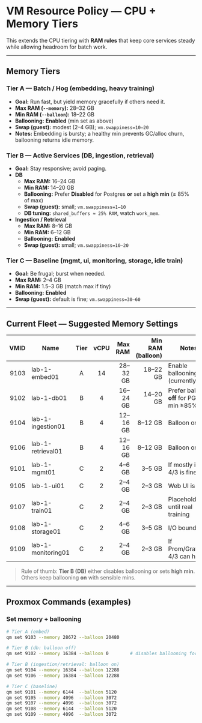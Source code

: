 # VM Resource Policy — CPU + **Memory** Tiers

This extends the CPU tiering with **RAM rules** that keep core services steady while allowing headroom for batch work.

---

## Memory Tiers

### **Tier A — Batch / Hog (embedding, heavy training)**
- **Goal:** Run fast, but yield memory gracefully if others need it.
- **Max RAM (`--memory`):** 28–32 GB
- **Min RAM (`--balloon`):** 18–22 GB
- **Ballooning:** **Enabled** (min set as above)
- **Swap (guest):** modest (2–4 GB); `vm.swappiness=10–20`
- **Notes:** Embedding is bursty; a healthy min prevents GC/alloc churn, ballooning returns idle memory.

### **Tier B — Active Services (DB, ingestion, retrieval)**
- **Goal:** Stay responsive; avoid paging.
- **DB**
  - **Max RAM:** 16–24 GB
  - **Min RAM:** 14–20 GB
  - **Ballooning:** Prefer **Disabled** for Postgres **or** set a **high min** (≥ 85% of max)
  - **Swap (guest):** small; `vm.swappiness=1–10`
  - **DB tuning:** `shared_buffers ≈ 25% RAM`, watch `work_mem`.
- **Ingestion / Retrieval**
  - **Max RAM:** 8–16 GB
  - **Min RAM:** 6–12 GB
  - **Ballooning:** **Enabled**
  - **Swap (guest):** small; `vm.swappiness=10–20`

### **Tier C — Baseline (mgmt, ui, monitoring, storage, idle train)**
- **Goal:** Be frugal; burst when needed.
- **Max RAM:** 2–4 GB
- **Min RAM:** 1.5–3 GB (match max if tiny)
- **Ballooning:** **Enabled**
- **Swap (guest):** default is fine; `vm.swappiness=30–60`

---

## Current Fleet — Suggested Memory Settings

| VMID | Name                   | Tier | vCPU | **Max RAM** | **Min RAM (balloon)** | Notes |
|-----:|------------------------|:----:|:----:|------------:|----------------------:|------|
| 9103 | lab-1-embed01          |  A   | 14   | 28–32 GB    | 18–22 GB              | Enable ballooning (currently 0) |
| 9102 | lab-1-db01             |  B   | 4    | 16–24 GB    | 14–20 GB              | Prefer balloon **off** for PG, or min ≥85% |
| 9104 | lab-1-ingestion01      |  B   | 4    | 12–16 GB    | 8–12 GB               | Balloon on |
| 9106 | lab-1-retrieval01      |  B   | 4    | 12–16 GB    | 8–12 GB               | Balloon on |
| 9101 | lab-1-mgmt01           |  C   | 2    | 4–6 GB      | 3–5 GB                | If mostly idle, 4/3 is fine |
| 9105 | lab-1-ui01             |  C   | 2    | 2–4 GB      | 2–3 GB                | Web UI is light |
| 9107 | lab-1-train01          |  C   | 2    | 2–4 GB      | 2–3 GB                | Placeholder until real training |
| 9108 | lab-1-storage01        |  C   | 2    | 4–6 GB      | 3–5 GB                | I/O bound |
| 9109 | lab-1-monitoring01     |  C   | 2    | 2–4 GB      | 2–3 GB                | If Prom/Grafana: 4/3 can help |

> Rule of thumb: **Tier B (DB)** either disables ballooning or sets **high min**. Others keep ballooning **on** with sensible mins.

---

## Proxmox Commands (examples)

### Set memory + ballooning
```bash
# Tier A (embed)
qm set 9103 --memory 28672 --balloon 20480

# Tier B (db: balloon off)
qm set 9102 --memory 16384 --balloon 0        # disables ballooning for stability

# Tier B (ingestion/retrieval: balloon on)
qm set 9104 --memory 16384 --balloon 12288
qm set 9106 --memory 16384 --balloon 12288

# Tier C (baseline)
qm set 9101 --memory 6144  --balloon 5120
qm set 9105 --memory 4096  --balloon 3072
qm set 9107 --memory 4096  --balloon 3072
qm set 9108 --memory 6144  --balloon 5120
qm set 9109 --memory 4096  --balloon 3072
